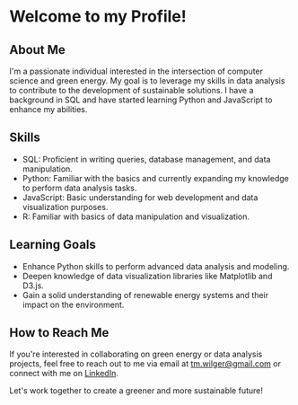 # Welcome to my Profile!

## About Me
I'm a passionate individual interested in the intersection of computer science and green energy. My goal is to leverage my skills in data analysis to contribute to the development of sustainable solutions. I have a background in SQL and have started learning Python and JavaScript to enhance my abilities.

## Skills
- SQL: Proficient in writing queries, database management, and data manipulation.
- Python: Familiar with the basics and currently expanding my knowledge to perform data analysis tasks.
- JavaScript: Basic understanding for web development and data visualization purposes.
- R: Familiar with basics of data manipulation and visualization.

## Learning Goals
- Enhance Python skills to perform advanced data analysis and modeling.
- Deepen knowledge of data visualization libraries like Matplotlib and D3.js.
- Gain a solid understanding of renewable energy systems and their impact on the environment.

## How to Reach Me
If you're interested in collaborating on green energy or data analysis projects, feel free to reach out to me via email at tm.wilger@gmail.com or connect with me on [LinkedIn]([https://www.linkedin.com/in/timothy-wilger-00217816b/]).

Let's work together to create a greener and more sustainable future!
